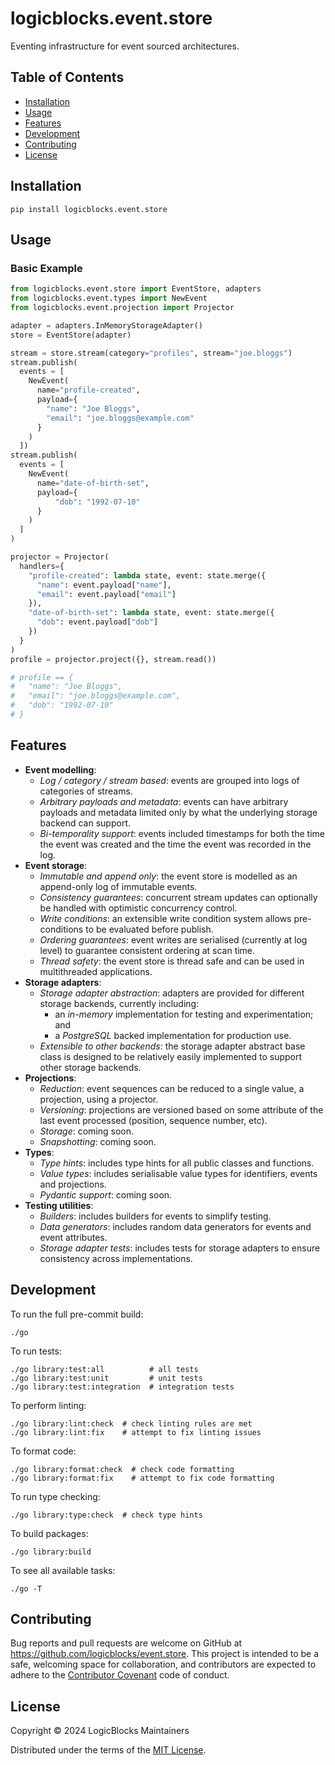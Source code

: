logicblocks.event.store
=======================

Eventing infrastructure for event sourced architectures.

Table of Contents
-----------------

- [Installation](#installation)
- [Usage](#usage)
- [Features](#features)
- [Development](#development)
- [Contributing](#contributing)
- [License](#license)

Installation
------------

```shell
pip install logicblocks.event.store
```

Usage
-----

### Basic Example

```python
from logicblocks.event.store import EventStore, adapters
from logicblocks.event.types import NewEvent
from logicblocks.event.projection import Projector

adapter = adapters.InMemoryStorageAdapter()
store = EventStore(adapter)

stream = store.stream(category="profiles", stream="joe.bloggs")
stream.publish(
  events = [
    NewEvent(
      name="profile-created",
      payload={
        "name": "Joe Bloggs",
        "email": "joe.bloggs@example.com"
      }
    )
  ])
stream.publish(
  events = [
    NewEvent(
      name="date-of-birth-set",
      payload={
          "dob": "1992-07-10"
      }
    )
  ]
)

projector = Projector(
  handlers={
    "profile-created": lambda state, event: state.merge({
      "name": event.payload["name"],
      "email": event.payload["email"]
    }),
    "date-of-birth-set": lambda state, event: state.merge({
      "dob": event.payload["dob"]
    })
  }
)
profile = projector.project({}, stream.read())

# profile == {
#   "name": "Joe Bloggs", 
#   "email": "joe.bloggs@example.com", 
#   "dob": "1992-07-10"
# }
```

Features
--------

- **Event modelling**:
  - _Log / category / stream based_: events are grouped into logs of
    categories of streams.
  - _Arbitrary payloads and metadata_: events can have arbitrary payloads and
    metadata limited only by what the underlying storage backend can support.
  - _Bi-temporality support_: events included timestamps for both the time the
    event was created and the time the event was recorded in the log.
- **Event storage**:
  - _Immutable and append only_: the event store is modelled as an append-only
    log of immutable events.
  - _Consistency guarantees_: concurrent stream updates can optionally be 
    handled with optimistic concurrency control.
  - _Write conditions_: an extensible write condition system allows 
    pre-conditions to be evaluated before publish.
  - _Ordering guarantees_: event writes are serialised (currently at log level)
    to guarantee consistent ordering at scan time.
  - _Thread safety_: the event store is thread safe and can be used in 
    multithreaded applications.
- **Storage adapters**: 
  - _Storage adapter abstraction_: adapters are provided for different storage
    backends, currently including:
    - an _in-memory_ implementation for testing and experimentation; and 
    - a _PostgreSQL_ backed implementation for production use.
  - _Extensible to other backends_: the storage adapter abstract base class is 
    designed to be relatively easily implemented to support other storage
    backends.
- **Projections**:
  - _Reduction_: event sequences can be reduced to a single value, a projection,
    using a projector.
  - _Versioning_: projections are versioned based on some attribute of the last
    event processed (position, sequence number, etc).
  - _Storage_: coming soon.
  - _Snapshotting_: coming soon.
- **Types**:
  - _Type hints_: includes type hints for all public classes and functions. 
  - _Value types_: includes serialisable value types for identifiers, events and
    projections.
  - _Pydantic support_: coming soon.
- **Testing utilities**:
  - _Builders_: includes builders for events to simplify testing.
  - _Data generators_: includes random data generators for events and event
    attributes.
  - _Storage adapter tests_: includes tests for storage adapters to ensure
    consistency across implementations.

Development
-----------

To run the full pre-commit build:

```shell
./go
```

To run tests:

```shell
./go library:test:all          # all tests
./go library:test:unit         # unit tests
./go library:test:integration  # integration tests
```

To perform linting:

```shell
./go library:lint:check  # check linting rules are met
./go library:lint:fix    # attempt to fix linting issues
```

To format code:

```shell
./go library:format:check  # check code formatting
./go library:format:fix    # attempt to fix code formatting
```

To run type checking:

```shell
./go library:type:check  # check type hints
```

To build packages:

```shell
./go library:build
```

To see all available tasks:

```shell
./go -T
```

Contributing
------------

Bug reports and pull requests are welcome on GitHub at 
https://github.com/logicblocks/event.store. This project is intended to be a 
safe, welcoming space for collaboration, and contributors are expected to 
adhere to the [Contributor Covenant](http://contributor-covenant.org) code of 
conduct.

License
-------

Copyright &copy; 2024 LogicBlocks Maintainers

Distributed under the terms of the
[MIT License](http://opensource.org/licenses/MIT).
